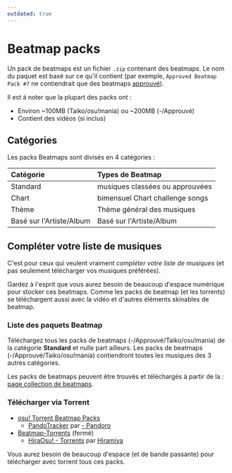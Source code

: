 ```yaml
---
outdated: true
---
```


# Beatmap packs

<!-- TODO : nouveaux types de packs, nouveaux miroirs -->

Un pack de beatmaps est un fichier `.zip` contenant des beatmaps. Le nom du paquet est basé sur ce qu'il contient (par exemple, `Approved Beatmap Pack #7` ne contiendrait que des beatmaps [approuvé](/wiki/Beatmap/Category#approuvée)).

Il est à noter que la plupart des packs ont :

- Environ ~100MB (Taiko/osu!mania) ou ~200MB (-/Approuvé)
- Contient des vidéos (si inclus)

## Catégories

Les packs Beatmaps sont divisés en 4 catégories :

| Catégorie | Types de Beatmap |
| :-- | :-- |
| Standard | musiques classées ou approuvées |
| Chart | bimensuel Chart challenge songs |
| Thème | Thème général des musiques |
| Basé sur l'Artiste/Album | Basé sur l'Artiste/Album |

## Compléter votre liste de musiques

C'est pour ceux qui veulent vraiment *compléter votre liste de musiques* (et pas seulement télécharger vos musiques préférées).

Gardez à l'esprit que vous aurez besoin de beaucoup d'espace numérique pour stocker ces beatmaps. Comme les packs de beatmap (et les torrents) se téléchargent aussi avec la vidéo et d'autres éléments skinables de beatmap.

### Liste des paquets Beatmap

Téléchargez tous les packs de beatmaps (-/Approuvé/Taiko/osu!mania) de la catégorie **Standard** et nulle part ailleurs. Les packs de beatmaps (-/Approuvé/Taiko/osu!mania) contiendront toutes les musiques des 3 autres catégories.

Les packs de beatmaps peuvent être trouvés et téléchargés à partir de la : [page collection de beatmaps](https://osu.ppy.sh/beatmaps/packs).

### Télécharger via Torrent

- [osu! Torrent Beatmap Packs](https://osu.ppy.sh/community/forums/topics/687910)
  - [PandoTracker](https://pandotracker.me) par [- Pandoro](https://osu.ppy.sh/users/2574057)
- [Beatmap-Torrents](https://osu.ppy.sh/community/forums/topics/147478) (fermé)
  - [HiraOsu! - Torrents](http://osu.hiramiya.me/torrents.htm) par [Hiramiya](https://osu.ppy.sh/users/1313441)

Vous aurez besoin de beaucoup d'espace (et de bande passante) pour télécharger avec torrent tous ces packs.

